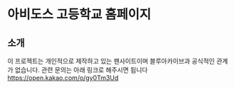 # 아비도스 고등학교 홈페이지
## 소개
이 프로젝트는 개인적으로 제작하고 있는 팬사이트이며 블루아카이브과 공식적인 관계가 없습니다.
관련 문의는 아래 링크로 해주시면 됩니다
https://open.kakao.com/o/gy0Tm3Ud